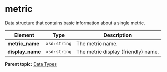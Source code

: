 # metric

Data structure that contains basic information about a single metric.

|Element|Type|Description|
|-------|----|-----------|
|**metric\_name** |`xsd:string` | The metric name. |
|**display\_name** |`xsd:string` | The metric display \(friendly\) name. |

**Parent topic:** [Data Types](../data_types/c_datatypes.md)

